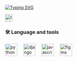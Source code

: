 [![Typing SVG](https://readme-typing-svg.herokuapp.com/?color=green&size=35&center=true&vCenter=true&width=1000&lines=Hello,+My+Name+is+João+Vitório;I'm+20+years+old;Be+Welcome!+:%29)](https://git.io/typing-svg)

<div align="left">
  <a href="https://www.linkedin.com/in/jo%C3%A3o-vit%C3%B3rio/" >
    <img src="https://img.shields.io/static/v1?message=LinkedIn&logo=linkedin&label=&color=0077B5&logoColor=white&labelColor=&style=for-the-badge" height="25" alt="linkedin logo"  />
  </a>
</div>

<h3 align="left">🛠 Language and tools</h3>

###

<div align="left">
  <img src="https://skillicons.dev/icons?i=py" height="40" alt="python logo"  />
  <img width="12" />
  <img src="https://skillicons.dev/icons?i=django" height="40" alt="django logo"  />
  <img width="12" />
  <img src="https://skillicons.dev/icons?i=js" height="40" alt="javascript logo"  />
  <img width="12" />
  <img src="https://skillicons.dev/icons?i=figma" height="40" alt="figma logo"  />
</div>


